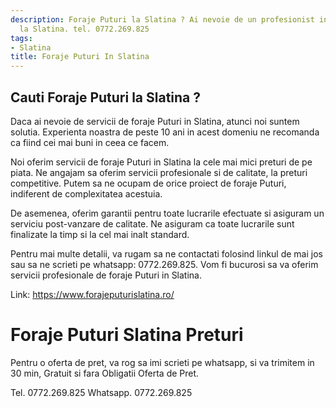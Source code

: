 ```yaml
---
description: Foraje Puturi la Slatina ? Ai nevoie de un profesionist in Foraje Puturi
  la Slatina. tel. 0772.269.825
tags:
- Slatina
title: Foraje Puturi In Slatina
---
```



## Cauti Foraje Puturi la Slatina ?

Daca ai nevoie de servicii de foraje Puturi in Slatina, atunci noi suntem solutia. Experienta noastra de peste 10 ani in acest domeniu ne recomanda ca fiind cei mai buni in ceea ce facem. 

Noi oferim servicii de foraje Puturi in Slatina la cele mai mici preturi de pe piata. Ne angajam sa oferim servicii profesionale si de calitate, la preturi competitive. Putem sa ne ocupam de orice proiect de foraje Puturi, indiferent de complexitatea acestuia. 

De asemenea, oferim garantii pentru toate lucrarile efectuate si asiguram un serviciu post-vanzare de calitate. Ne asiguram ca toate lucrarile sunt finalizate la timp si la cel mai inalt standard. 

Pentru mai multe detalii, va rugam sa ne contactati folosind linkul de mai jos sau sa ne scrieti pe whatsapp: 0772.269.825. Vom fi bucurosi sa va oferim servicii profesionale de foraje Puturi in Slatina. 

Link: https://www.forajeputurislatina.ro/

# Foraje Puturi Slatina Preturi
Pentru o oferta de pret, va rog sa imi scrieti pe whatsapp, si va trimitem in 30 min, Gratuit si fara Obligatii Oferta de Pret.

Tel. 0772.269.825
Whatsapp. 0772.269.825